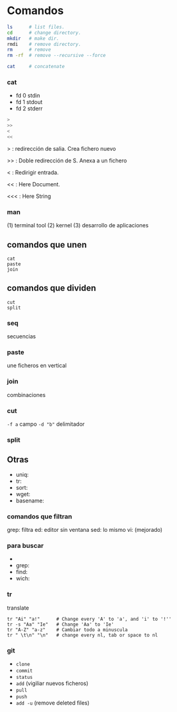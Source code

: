 # Comandos

```bash
ls      # list files.
cd      # change directory.
mkdir   # make dir.
rmdi    # remove directory.
rm      # remove
rm -rf  # remove --recursive --force

cat     # concatenate
```

### cat
- fd 0 stdin
- fd 1 stdout
- fd 2 stderr

```bash
>
>>
<
<<
```

&gt; : redirección de salia. Crea fichero nuevo

&gt;&gt; : Doble redirección de S. Anexa a un fichero

&lt; : Redirigir entrada.

&lt;&lt; : Here Document.

&lt;&lt;&lt; : Here String


### man
 (1) terminal tool
 (2) kernel
 (3) desarrollo de aplicaciones


## comandos que unen
```
cat
paste
join
```
## comandos que dividen
```
cut
split
```

### seq
secuencias

### paste
une ficheros en vertical

### join
combinaciones

### cut
`-f a` campo
`-d "b"` delimitador

### split

## Otras
- uniq:
- tr:
- sort:
- wget:
- basename:

### comandos que filtran
grep: filtra
ed: editor sin ventana
sed: lo mismo
vi: (mejorado)


### para buscar
-
- grep:
- find:
- wich:

### tr
translate
```
tr "Ai" "a!"      # Change every 'A' to 'a', and 'i' to '!''
tr -s "Aa" "Ie"   # Change 'Aa' to 'Ie'
tr "A-Z" "a-z"    # Cambiar todo a minuscula
tr " \t\n" "\n"   # change every nl, tab or space to nl

```



### git

* `clone`
* `commit`
* `status`
* `add` (vigiliar nuevos ficheros)
* `pull`
* `push`
* `add -u` (remove deleted files)
